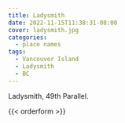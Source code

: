 ```yaml
---
title: Ladysmith
date: 2022-11-15T11:38:31-08:00
cover: ladysmith.jpg
categories:
  - place names
tags:
  - Vancouver Island
  - Ladysmith
  - BC
---
```



Ladysmith, 49th Parallel.

<!--more-->
{{< orderform >}}
